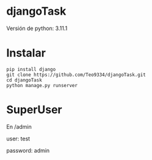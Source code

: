 # djangoTask
Versión de python: 3.11.1

# Instalar
~~~
pip install django
git clone https://github.com/Teo9334/djangoTask.git
cd djangoTask
python manage.py runserver
~~~

# SuperUser
En /admin

user: test

password: admin

